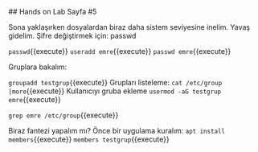 ## Hands on Lab Sayfa #5

Sona yaklaşırken dosyalardan biraz daha sistem seviyesine inelim.
Yavaş gidelim. Şifre değiştirmek için: passwd

`passwd`{{execute}}
`useradd emre`{{execute}}
`passwd emre`{{execute}}

Gruplara bakalım:

`groupadd testgrup`{{execute}}
Grupları listeleme:
`cat /etc/group |more`{{execute}}
Kullanıcıyı gruba ekleme
`usermod -aG testgrup emre`{{execute}}

`grep emre /etc/group`{{execute}}

Biraz fantezi yapalım mı? Önce bir uygulama kuralım:
`apt install members`{{execute}}
`members testgrup`{{execute}}
